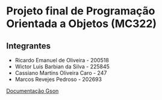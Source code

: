 # Projeto final de Programação Orientada a Objetos (MC322)
## Integrantes
- Ricardo Emanuel de Oliveira - 200518
- Wictor Luis Barbian da Silva - 225845
- Cassiano Martins Oliveira Caro - 247
- Marcos Revejes Pedroso - 202693

[Documentação Gson](https://github.com/google/gson/blob/main/UserGuide.md)
